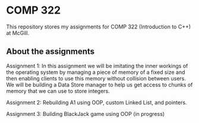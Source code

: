 # COMP 322
This repository stores my assignments for COMP 322 (Introduction to C++) at McGill. 

## About the assignments
Assignment 1: In this assignment we will be imitating the inner workings of the operating system by managing a piece of memory 
of a fixed size and then enabling clients to use this memory without collision between users. 
We will be building a Data Store manager to help us get access to chunks of memory that we can use to store integers.

Assignment 2: Rebuilding A1 using OOP, custom Linked List, and pointers.

Assignment 3: Building BlackJack game using OOP (in progress)
